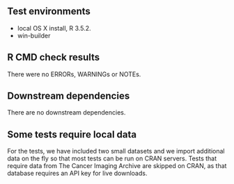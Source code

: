 ## Test environments
* local OS X install, R 3.5.2.
* win-builder

## R CMD check results
There were no ERRORs, WARNINGs or NOTEs.

## Downstream dependencies
There are no downstream dependencies.

## Some tests require local data
For the tests, we have included two small datasets and we import additional data on the fly so that most tests can be run on CRAN servers. Tests that require data from The Cancer Imaging Archive are skipped on CRAN, as that database requires an API key for live downloads.
